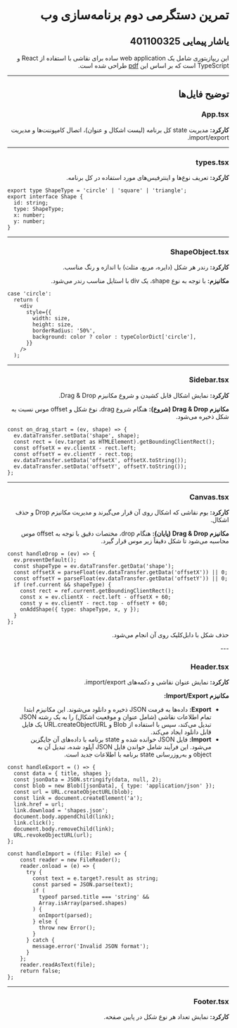 <div dir="rtl">

# تمرین دستگرمی دوم برنامه‌سازی وب
## یاشار پیمایی 401100325

این ریپازیتوری شامل یک web application ساده برای نقاشی با استفاده از React و TypeScript است که بر اساس این [pdf](tamrin_dastgarmi_2.pdf) طراحی شده است.

---

## توضیح فایل‌ها

### App.tsx
<p>
  <strong>کارکرد:</strong> مدیریت state کل برنامه (لیست اشکال و عنوان)، اتصال کامپوننت‌ها و مدیریت import/export.
</p>

---

### types.tsx
<p>
  <strong>کارکرد:</strong> تعریف نوع‌ها و اینترفیس‌های مورد استفاده در کل برنامه.
</p>
<div dir="ltr">


```tsx
export type ShapeType = 'circle' | 'square' | 'triangle';
export interface Shape {
  id: string;
  type: ShapeType;
  x: number;
  y: number;
}
```
</div>

---

### ShapeObject.tsx
<p>
  <strong>کارکرد:</strong> رندر هر شکل (دایره، مربع، مثلث) با اندازه و رنگ مناسب.
</p>
<p>
  <strong>مکانیزم:</strong>  
  با توجه به نوع shape، یک div با استایل مناسب رندر می‌شود.
</p>
<div dir="ltr">

```tsx
case 'circle':
  return (
    <div
      style={{
        width: size,
        height: size,
        borderRadius: '50%',
        background: color ? color : typeColorDict['circle'],
      }}
    />
  );
```

</div>

---

### Sidebar.tsx
<p>
  <strong>کارکرد:</strong> نمایش اشکال قابل کشیدن و شروع مکانیزم Drag & Drop.
</p>
<p>
  <strong>مکانیزم Drag & Drop (شروع):</strong>
  هنگام شروع drag، نوع شکل و offset موس نسبت به شکل ذخیره می‌شود.
</p>

<div dir="ltr">

```tsx
const on_drag_start = (ev, shape) => {
  ev.dataTransfer.setData('shape', shape);
  const rect = (ev.target as HTMLElement).getBoundingClientRect();
  const offsetX = ev.clientX - rect.left;
  const offsetY = ev.clientY - rect.top;
  ev.dataTransfer.setData('offsetX', offsetX.toString());
  ev.dataTransfer.setData('offsetY', offsetY.toString());
};
```

</div>

---

### Canvas.tsx
<p>
  <strong>کارکرد:</strong> بوم نقاشی که اشکال روی آن قرار می‌گیرند و مدیریت مکانیزم Drop و حذف اشکال.
</p>
<p>
  <strong>مکانیزم Drag & Drop (پایان):</strong>
  هنگام drop، مختصات دقیق با توجه به offset موس محاسبه می‌شود تا شکل دقیقاً زیر موس قرار گیرد.
</p>

<div dir="ltr">

```tsx
const handleDrop = (ev) => {
  ev.preventDefault();
  const shapeType = ev.dataTransfer.getData('shape');
  const offsetX = parseFloat(ev.dataTransfer.getData('offsetX')) || 0;
  const offsetY = parseFloat(ev.dataTransfer.getData('offsetY')) || 0;
  if (ref.current && shapeType) {
    const rect = ref.current.getBoundingClientRect();
    const x = ev.clientX - rect.left - offsetX + 60;
    const y = ev.clientY - rect.top - offsetY + 60;
    onAddShape({ type: shapeType, x, y });
  }
};

```

</div>

<p>
   حذف شکل با دابل‌کلیک روی آن انجام می‌شود.
</p>
---

### Header.tsx
<p>
  <strong>کارکرد:</strong> نمایش عنوان نقاشی و دکمه‌های import/export.
</p>
<p>
  <strong>مکانیزم Import/Export:</strong>
  <ul>
    <li><strong>Export:</strong> داده‌ها به فرمت JSON ذخیره و دانلود می‌شوند. این مکانیزم ابتدا تمام اطلاعات نقاشی (شامل عنوان و موقعیت اشکال) را به یک رشته JSON تبدیل می‌کند، سپس با استفاده از Blob و URL.createObjectURL یک فایل قابل دانلود ایجاد می‌کند.</li>
    <li><strong>Import:</strong> فایل JSON خوانده شده و state برنامه با داده‌های آن جایگزین می‌شود. این فرآیند شامل خواندن فایل JSON آپلود شده، تبدیل آن به object و به‌روزرسانی state برنامه با اطلاعات جدید است.</li>
  </ul>
</p>

<div dir="ltr">

```tsx
const handleExport = () => {
  const data = { title, shapes };
  const jsonData = JSON.stringify(data, null, 2);
  const blob = new Blob([jsonData], { type: 'application/json' });
  const url = URL.createObjectURL(blob);
  const link = document.createElement('a');
  link.href = url;
  link.download = 'shapes.json';
  document.body.appendChild(link);
  link.click();
  document.body.removeChild(link);
  URL.revokeObjectURL(url);
};

const handleImport = (file: File) => {
    const reader = new FileReader();
    reader.onload = (e) => {
      try {
        const text = e.target?.result as string;
        const parsed = JSON.parse(text);
        if (
          typeof parsed.title === 'string' &&
          Array.isArray(parsed.shapes)
        ) {
          onImport(parsed);
        } else {
          throw new Error();
        }
      } catch {
        message.error('Invalid JSON format');
      }
    };
    reader.readAsText(file);
    return false;
};
```

</div>

---

### Footer.tsx
<p>
  <strong>کارکرد:</strong> نمایش تعداد هر نوع شکل در پایین صفحه.
</p>

</div>
